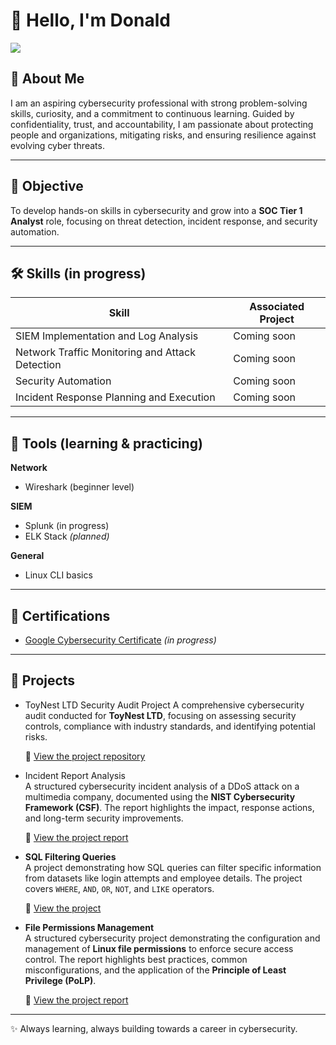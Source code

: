 # 👋 Hello, I'm Donald  

<a href="https://www.linkedin.com/in/donald-kalu-35604b375/">
  <img src="https://img.shields.io/badge/LinkedIn-0072B1?style=for-the-badge&logo=linkedin&logoColor=white"/>
</a>

## 🔐 About Me  
I am an aspiring cybersecurity professional with strong problem-solving skills, curiosity, and a commitment to continuous learning. Guided by confidentiality, trust, and accountability, I am passionate about protecting people and organizations, mitigating risks, and ensuring resilience against evolving cyber threats.

---

## 🎯 Objective  
To develop hands-on skills in cybersecurity and grow into a **SOC Tier 1 Analyst** role, focusing on threat detection, incident response, and security automation.  

---

## 🛠️ Skills (in progress)  

| Skill                                         | Associated Project       |
|-----------------------------------------------|--------------------------|
| SIEM Implementation and Log Analysis          | Coming soon              |
| Network Traffic Monitoring and Attack Detection | Coming soon              |
| Security Automation                          | Coming soon              |
| Incident Response Planning and Execution      | Coming soon              |

---

## 🧰 Tools (learning & practicing)  

**Network**  
- Wireshark (beginner level)  

**SIEM**  
- Splunk (in progress)  
- ELK Stack *(planned)*  

**General**  
- Linux CLI basics  

---

## 📜 Certifications  
- [Google Cybersecurity Certificate](https://grow.google/certificates/cybersecurity/) *(in progress)*  

---

## 🚀 Projects

- ToyNest LTD Security Audit Project
A comprehensive cybersecurity audit conducted for **ToyNest LTD**, focusing on assessing security controls, compliance with industry standards, and identifying potential risks.

   🔗 [View the project repository](https://github.com/dondex001/Security-audit)

- Incident Report Analysis  
A structured cybersecurity incident analysis of a DDoS attack on a multimedia company, documented using the **NIST Cybersecurity Framework (CSF)**. The report highlights the impact, response actions, and long-term security improvements.  

   🔗 [View the project report](https://github.com/dondex001/incident-report-analysis)

- **SQL Filtering Queries**  
A project demonstrating how SQL queries can filter specific information from datasets like login attempts and employee details. The project covers `WHERE`, `AND`, `OR`, `NOT`, and `LIKE` operators.  

   🔗 [View the project](https://github.com/dondex001/SQL-security-filters)


- **File Permissions Management**  
A structured cybersecurity project demonstrating the configuration and management of **Linux file permissions** to enforce secure access control. The report highlights best practices, common misconfigurations, and the application of the **Principle of Least Privilege (PoLP)**.  

   🔗 [View the project report](https://github.com/dondex001/file-permissions-management)


---

✨ Always learning, always building towards a career in cybersecurity.
